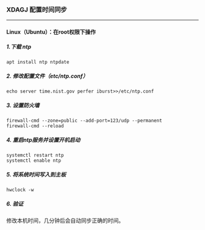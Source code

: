 ### XDAGJ 配置时间同步

------

#### Linux（Ubuntu）：在root权限下操作

##### 1.下载 ntp

```
apt install ntp ntpdate
```

##### 2. 修改配置文件（etc/ntp.conf）

```
echo server time.nist.gov perfer iburst>>/etc/ntp.conf 
```

##### 3. 设置防火墙

```
firewall-cmd --zone=public --add-port=123/udp --permanent 
firewall-cmd --reload  
```

##### 4. 重启ntp服务并设置开机启动

```
systemctl restart ntp    					
systemctl enable ntp    			
```

##### 5. 将系统时间写入到主板

```
hwclock -w 
```

##### 6. 验证

修改本机时间，几分钟后会自动同步正确的时间。

